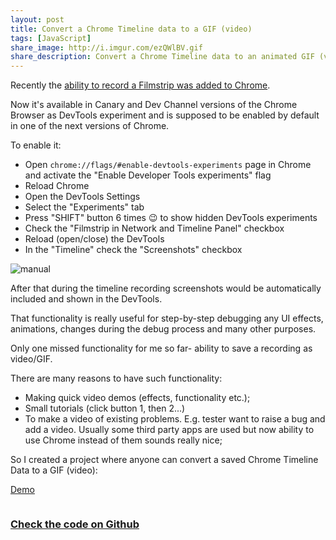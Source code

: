 ```yaml
---
layout: post
title: Convert a Chrome Timeline data to a GIF (video)
tags: [JavaScript]
share_image: http://i.imgur.com/ezQWlBV.gif
share_description: Convert a Chrome Timeline data to an animated GIF (video)
---
```


Recently the [ability to record a Filmstrip was added to Chrome](https://twitter.com/malyw/status/594137242655821826).

Now it's available in Canary and Dev Channel versions of the Chrome Browser as DevTools experiment and is supposed to be enabled by default in one of the next versions of Chrome.

To enable it:

* Open `chrome://flags/#enable-devtools-experiments` page in Chrome and activate the "Enable Developer Tools experiments" flag
* Reload Chrome
* Open the DevTools Settings
* Select the "Experiments" tab
* Press "SHIFT" button 6 times :wink: to show hidden DevTools experiments
* Check the "Filmstrip in Network and Timeline Panel" checkbox
* Reload (open/close) the DevTools
* In the "Timeline" check the "Screenshots" checkbox

![manual](http://i.imgur.com/0Q2bPXU.gif)

After that during the timeline recording screenshots would be automatically included and shown in the DevTools.

That functionality is really useful for step-by-step debugging any UI effects, animations, changes during the debug process and many other purposes.

Only one missed functionality for me so far- ability to save a recording as video/GIF.

There are many reasons to have such functionality:

* Making quick video demos (effects, functionality etc.);
* Small tutorials (click button 1, then 2...)
* To make a video of existing problems. E.g. tester want to raise a bug and add a video.
Usually some third party apps are used but now ability to use Chrome instead of them sounds really nice;

So I created a project where anyone can convert a saved Chrome Timeline Data to a GIF (video):

<a href="{{ site.baseurl }}/demos/chrome-timeline-to-gif/"
   target="_blank"
   class="btn-pulse">
    <span class="wrapper">
        <span class="inner"></span>
    </span>
    <span class="text">Demo</span>
</a>

<a target="_blank" href="{{ site.baseurl }}/demos/chrome-timeline-to-gif/">
    <img src="http://i.imgur.com/ezQWlBV.gif" alt="" />
</a>

### [Check the code on Github](https://github.com/malyw/http://blog.gospodarets.com/chrome-timeline-to-gif-demo/dist/)

<div class="more"></div>


